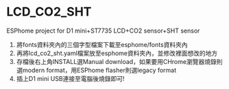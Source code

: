 # LCD_CO2_SHT
ESPhome project for D1 mini+ST7735 LCD+CO2 sensor+SHT sensor 

1. 將fonts資料夾內的三個字型檔案下載至esphome/fonts資料夾內
2. 再將lcd_co2_sht.yaml檔案放至esphome資料夾內，並修改裡面想改的地方
3. 存檔後右上角INSTALL選Manual download，如果要用CHrome瀏覽器燒錄則選modern format，用ESPhome flasher則選legacy format
4. 插上D1 mini USB連接至電腦後燒錄即可!
